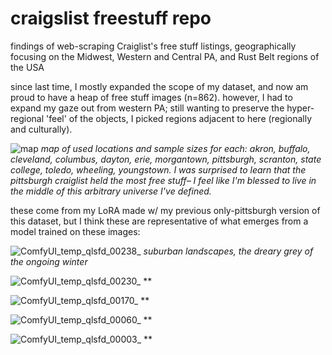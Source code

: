 # craigslist freestuff repo
findings of web-scraping Craiglist's free stuff listings, geographically focusing on the Midwest, Western and Central PA, and Rust Belt regions of the USA

since last time, I mostly expanded the scope of my dataset, and now am proud to have a heap of free stuff images (n=862). however, I had to expand my gaze out from western PA; still wanting to preserve the hyper-regional 'feel' of the objects, I picked regions adjacent to here (regionally and culturally).

![map](https://github.com/user-attachments/assets/8657d916-79e9-4b1d-9aef-8b14d5704e58)
*map of used locations and sample sizes for each: akron, buffalo, cleveland, columbus, dayton, erie, morgantown, pittsburgh, scranton, state college, toledo, wheeling, youngstown. I was surprised to learn that the pittsburgh craiglist held the most free stuff– I feel like I'm blessed to live in the middle of this arbitrary universe I've defined.*

these come from my LoRA made w/ my previous only-pittsburgh version of this dataset, but I think these are representative of what emerges from a model trained on these images:

![ComfyUI_temp_qlsfd_00238_](https://github.com/user-attachments/assets/efbde73f-2343-4720-b53d-87564ca3d0e6)
*suburban landscapes, the dreary grey of the ongoing winter*

![ComfyUI_temp_qlsfd_00230_](https://github.com/user-attachments/assets/f9ba9f82-5fdb-46d4-bf2f-619734a9a138)
**

![ComfyUI_temp_qlsfd_00170_](https://github.com/user-attachments/assets/4c2f32db-612e-4832-899d-ea96c60d214b)
**

![ComfyUI_temp_qlsfd_00060_](https://github.com/user-attachments/assets/841f40f8-07e8-4924-8566-ad2543e06755)
**

![ComfyUI_temp_qlsfd_00003_](https://github.com/user-attachments/assets/0a2ed843-779b-41d3-9569-0590ee79b9fb)
**

